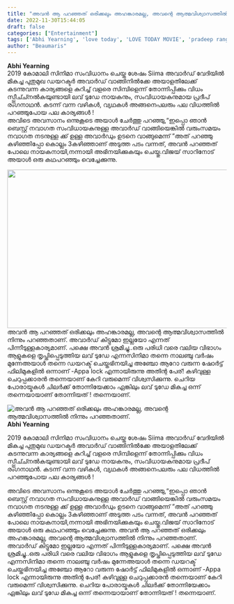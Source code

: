 ```yaml
---
title: "അവൻ ആ പറഞ്ഞത് ഒരിക്കലും അഹങ്കാരമല്ല, അവന്റെ ആത്മവിശ്വാസത്തിൽ നിന്നും പറഞ്ഞതാണ്."
date: 2022-11-30T15:44:05
draft: false
categories: ["Entertainment"]
tags: ['Abhi Yearning', 'love today', 'LOVE TODAY MOVIE', 'pradeep ranganadhan']
author: "Beaumaris"
---
```


<div dir="auto"><strong>Abhi Yearning</strong></div>
<div dir="auto"></div>
<div dir="auto">2019 കോമാലി സിനിമാ സംവിധാനം ചെയ്ത ശേഷം Siima അവാർഡ് വേദിയിൽ മികച്ച പുതുമുഖ ഡയറക്ടർ അവാർഡ് വാങ്ങിനിൽക്കേ അയാളതിലേക്ക് കടന്നുവന്ന കാര്യങ്ങളെ കുറിച്ച് വളരെ സിമ്പിളെന്ന് തോന്നിപ്പിക്കും വിധം സ്പ്പീച്ച്നൽകയുണ്ടായി ലവ് ടുഡേ നായകനും, സംവിധായകനുമായ പ്രദീപ്‌ രംഗനാഥൻ. കടന്ന് വന്ന വഴികൾ, വ്യഥകൾ അങ്ങനെപലരും പല വിധത്തിൽ പറഞ്ഞുപോയ പല കാര്യങ്ങൾ !</div>
അവിടെ അവസാനം ഒന്നുകൂടെ അയാൾ ചേർത്തു പറഞ്ഞു,“ഇപ്പൊ ഞാൻ ബെസ്റ്റ് നവാഗത സംവിധായകനുള്ള അവാർഡ് വാങ്ങിയെങ്കിൽ വരുംസമയം നവാഗത നടനുള്ള ക്ക് ഉള്ള അവാർഡും ഉടനെ വാങ്ങുമെന്ന് ”അത് പറഞ്ഞു കഴിഞ്ഞിപ്പോ കൊല്ലം 3കഴിഞ്ഞാണ് അടുത്ത പടം വന്നത്, അവൻ പറഞ്ഞത് പോലെ നായകനായി,നന്നായി അഭിനയിക്കുകയും ചെയ്തു.വിജയ് സാറിനോട് അയാൾ ഒരു കഥപറഞ്ഞും വെച്ചേക്കുന്നു.

<img class="wp-image-364476 aligncenter" src="https://cdn.boolokam.com/articles/2022/11/RRTT-300x167.jpg" alt="" width="654" height="364" />അവൻ ആ പറഞ്ഞത് ഒരിക്കലും അഹങ്കാരമല്ല, അവന്റെ ആത്മവിശ്വാസത്തിൽ നിന്നും പറഞ്ഞതാണ്. അവാർഡ് കിട്ടുമോ ഇല്ലയോ എന്നത് പിന്നീടുള്ളകാര്യമാണ്. പക്ഷെ അവൻ ശ്രമിച്ചു..ഒരു പരിധി വരെ വലിയ വിഭാഗം ആളുകളെ തൃപ്തിപ്പെടുത്തിയ ലവ് ടുഡേ എന്നസിനിമാ തന്നെ നാലഞ്ചു വർഷം മുന്നേഅയാൾ തന്നെ ഡയറക്ട് ചെയ്തഭിനയിച്ച അഞ്ചോ ആറോ വരുന്ന ഷോർട്ട് ഫിലിമുകളിൽ ഒന്നാണ് -Appa lock എന്നായിരുന്നു അതിന്റ പേര്! കഴിവുള്ള ചെറുപ്പക്കാരൻ തന്നെയാണ് കേറി വരുമെന്ന് വിശ്വസിക്കുന്നു. ചെറിയ പോരായ്മകൾ ചിലർക്ക് തോന്നിയേക്കാം ഏങ്കിലും ലവ് ടുഡേ മികച്ച ഒന്ന് തന്നെയായാണ് തോന്നിയത് ! തന്നെയാണ്.


![അവൻ ആ പറഞ്ഞത് ഒരിക്കലും അഹങ്കാരമല്ല, അവന്റെ ആത്മവിശ്വാസത്തിൽ നിന്നും പറഞ്ഞതാണ്.](https://cdn.boolokam.com/articles/2022/11/RRTT-300x167.jpg)**Abhi Yearning**

2019 കോമാലി സിനിമാ സംവിധാനം ചെയ്ത ശേഷം Siima അവാർഡ് വേദിയിൽ മികച്ച പുതുമുഖ ഡയറക്ടർ അവാർഡ് വാങ്ങിനിൽക്കേ അയാളതിലേക്ക് കടന്നുവന്ന കാര്യങ്ങളെ കുറിച്ച് വളരെ സിമ്പിളെന്ന് തോന്നിപ്പിക്കും വിധം സ്പ്പീച്ച്നൽകയുണ്ടായി ലവ് ടുഡേ നായകനും, സംവിധായകനുമായ പ്രദീപ്‌ രംഗനാഥൻ. കടന്ന് വന്ന വഴികൾ, വ്യഥകൾ അങ്ങനെപലരും പല വിധത്തിൽ പറഞ്ഞുപോയ പല കാര്യങ്ങൾ !

അവിടെ അവസാനം ഒന്നുകൂടെ അയാൾ ചേർത്തു പറഞ്ഞു,“ഇപ്പൊ ഞാൻ ബെസ്റ്റ് നവാഗത സംവിധായകനുള്ള അവാർഡ് വാങ്ങിയെങ്കിൽ വരുംസമയം നവാഗത നടനുള്ള ക്ക് ഉള്ള അവാർഡും ഉടനെ വാങ്ങുമെന്ന് ”അത് പറഞ്ഞു കഴിഞ്ഞിപ്പോ കൊല്ലം 3കഴിഞ്ഞാണ് അടുത്ത പടം വന്നത്, അവൻ പറഞ്ഞത് പോലെ നായകനായി,നന്നായി അഭിനയിക്കുകയും ചെയ്തു.വിജയ് സാറിനോട് അയാൾ ഒരു കഥപറഞ്ഞും വെച്ചേക്കുന്നു. അവൻ ആ പറഞ്ഞത് ഒരിക്കലും അഹങ്കാരമല്ല, അവന്റെ ആത്മവിശ്വാസത്തിൽ നിന്നും പറഞ്ഞതാണ്. അവാർഡ് കിട്ടുമോ ഇല്ലയോ എന്നത് പിന്നീടുള്ളകാര്യമാണ്. പക്ഷെ അവൻ ശ്രമിച്ചു..ഒരു പരിധി വരെ വലിയ വിഭാഗം ആളുകളെ തൃപ്തിപ്പെടുത്തിയ ലവ് ടുഡേ എന്നസിനിമാ തന്നെ നാലഞ്ചു വർഷം മുന്നേഅയാൾ തന്നെ ഡയറക്ട് ചെയ്തഭിനയിച്ച അഞ്ചോ ആറോ വരുന്ന ഷോർട്ട് ഫിലിമുകളിൽ ഒന്നാണ് -Appa lock എന്നായിരുന്നു അതിന്റ പേര്! കഴിവുള്ള ചെറുപ്പക്കാരൻ തന്നെയാണ് കേറി വരുമെന്ന് വിശ്വസിക്കുന്നു. ചെറിയ പോരായ്മകൾ ചിലർക്ക് തോന്നിയേക്കാം ഏങ്കിലും ലവ് ടുഡേ മികച്ച ഒന്ന് തന്നെയായാണ് തോന്നിയത് ! തന്നെയാണ്.
